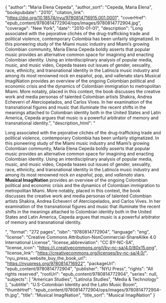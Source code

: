 {
  "author": "Maria Elena Cepeda",
  "author_sort": "Cepeda, Maria Elena",
  "bookpubdate": "2010",
  "citation_link": "https://doi.org/10.18574/nyu/9780814716915.001.0001",
  "coverHref": "epub_content/9780814772904/ops/images/9780814772904.jpg",
  "coverage": "New York",
  "date": "2010-01-01",
  "description": "Long associated with the pejorative clichés of the drug-trafficking trade and political violence, contemporary Colombia has been unfairly stigmatized. In this pioneering study of the Miami music industry and Miami’s growing Colombian community, María Elena Cepeda boldly asserts that popular music provides an alternative common space for imagining and enacting Colombian identity. Using an interdisciplinary analysis of popular media, music, and music video, Cepeda teases out issues of gender, sexuality, race, ethnicity, and transnational identity in the Latino/a music industry and among its most renowned rock en español, pop, and vallenato stars.Musical ImagiNation provides an overview of the ongoing Colombian political and economic crisis and the dynamics of Colombian immigration to metropolitan Miami. More notably, placed in this context, the book discusses the creative work and media personas of talented Colombian artists Shakira, Andrea Echeverri of Aterciopelados, and Carlos Vives. In her examination of the transnational figures and music that illuminate the recent shifts in the meanings attached to Colombian identity both in the United States and Latin America, Cepeda argues that music is a powerful arbitrator of memory and transnational identity.",
  "description_html": "<p>Long associated with the pejorative clichés of the drug-trafficking trade and political violence, contemporary Colombia has been unfairly stigmatized. In this pioneering study of the Miami music industry and Miami’s growing Colombian community, María Elena Cepeda boldly asserts that popular music provides an alternative common space for imagining and enacting Colombian identity. Using an interdisciplinary analysis of popular media, music, and music video, Cepeda teases out issues of gender, sexuality, race, ethnicity, and transnational identity in the Latino/a music industry and among its most renowned rock <i>en español</i>, pop, and <i>vallenato</i> stars.<br><b>Musical ImagiNation</b> provides an overview of the ongoing Colombian political and economic crisis and the dynamics of Colombian immigration to metropolitan Miami. More notably, placed in this context, the book discusses the creative work and media personas of talented Colombian artists Shakira, Andrea Echeverri of Aterciopelados, and Carlos Vives. In her examination of the transnational figures and music that illuminate the recent shifts in the meanings attached to Colombian identity both in the United States and Latin America, Cepeda argues that music is a powerful arbitrator of memory and transnational identity.</p>",
  "format": "272 pages",
  "isbn": "9780814772904",
  "language": "eng",
  "license": "Creative Commons Attribution-NonCommercial-ShareAlike 4.0 International License",
  "license_abbreviation": "CC BY-NC-SA",
  "license_icon": "https://i.creativecommons.org/l/by-nc-sa/4.0/80x15.png",
  "license_link": "https://creativecommons.org/licenses/by-nc-sa/4.0/",
  "nyu_press_website_buy_the_book_url": "https://nyupress.org/9780814716922",
  "packageUrl": "epub_content/9780814772904",
  "publisher": "NYU Press",
  "rights": "All rights reserved",
  "rootUrl": "epub_content/9780814772904",
  "series": null,
  "subjects": [
    "American Studies",
    "Latino\\a Studies",
    "Media & Technology"
  ],
  "subtitle": "U.S-Colombian Identity and the Latin Music Boom",
  "thumbHref": "epub_content/9780814772904/ops/images/9780814772904-th.jpg",
  "title": "Musical ImagiNation",
  "title_sort": "Musical ImagiNation"
}
